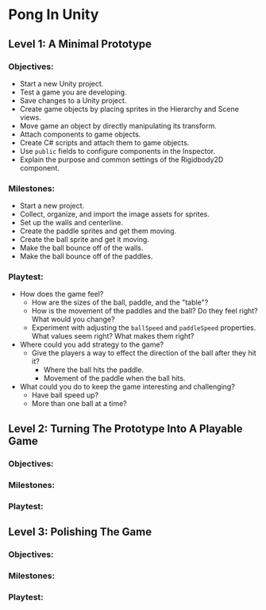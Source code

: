 # Pong In Unity

## Level 1: A Minimal Prototype

### Objectives:

* Start a new Unity project.
* Test a game you are developing.
* Save changes to a Unity project.
* Create game objects by placing sprites in the Hierarchy and Scene views.
* Move game an object by directly manipulating its transform.
* Attach components to game objects.
* Create C# scripts and attach them to game objects.
* Use `public` fields to configure components in the Inspector.
* Explain the purpose and common settings of the Rigidbody2D component.

### Milestones:

* Start a new project.
* Collect, organize, and import the image assets for sprites.
* Set up the walls and centerline.
* Create the paddle sprites and get them moving.
* Create the ball sprite and get it moving.
* Make the ball bounce off of the walls.
* Make the ball bounce off of the paddles.

### Playtest:

* How does the game feel?
  - How are the sizes of the ball, paddle, and the "table"?
  - How is the movement of the paddles and the ball? Do they feel right? What would you change?
  - Experiment with adjusting the `ballSpeed` and `paddleSpeed` properties. What values seem right? What makes them right?
* Where could you add strategy to the game?
  - Give the players a way to effect the direction of the ball after they hit it?
    - Where the ball hits the paddle.
    - Movement of the paddle when the ball hits.
* What could you do to keep the game interesting and challenging?
  - Have ball speed up?
  - More than one ball at a time?

## Level 2: Turning The Prototype Into A Playable Game

### Objectives:

### Milestones:

### Playtest:

## Level 3: Polishing The Game

### Objectives:

### Milestones:

### Playtest:
